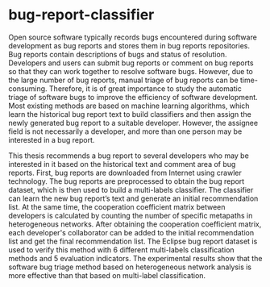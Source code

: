 # bug-report-classifier

Open source software typically records bugs encountered during software development as bug 
reports and stores them in bug reports repositories. Bug reports contain descriptions of bugs
and status of resolution. Developers and users can submit bug reports or comment on bug
reports so that they can work together to resolve software bugs. However, due to the large
number of bug reports, manual triage of bug reports can be time-consuming. Therefore, it is
of great importance to study the automatic triage of software bugs to improve the efficiency
of software development. Most existing methods are based on machine learning algorithms,
which learn the historical bug report text to build classifiers and then assign the newly
generated bug report to a suitable developer. However, the assignee field is not necessarily a
developer, and more than one person may be interested in a bug report.

This thesis recommends a bug report to several developers who may be interested in it based
on the historical text and comment area of bug reports. First, bug reports are downloaded from
Internet using crawler technology. The bug reports are preprocessed to obtain the bug report
dataset, which is then used to build a multi-labels classifier. The classifier can learn the new
bug report’s text and generate an initial recommendation list. At the same time, the cooperation
coefficient matrix between developers is calculated by counting the number of specific metapaths in heterogeneous networks. After obtaining the cooperation coefficient matrix, each
developer's collaborator can be added to the initial recommendation list and get the final
recommendation list. The Eclipse bug report dataset is used to verify this method with 6
different multi-labels classification methods and 5 evaluation indicators. The experimental
results show that the software bug triage method based on heterogeneous network analysis is
more effective than that based on multi-label classification.
